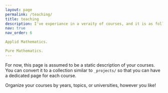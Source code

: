 ```yaml
---
layout: page
permalink: /teaching/
title: teaching
description: I've experiance in a veraity of courses, and it is as following. #Materials for courses you taught. Replace this text with your description.
nav: true
nav_order: 6

Applid Mathematics.

Pure Mathematics. 
---
```


For now, this page is assumed to be a static description of your courses. You can convert it to a collection similar to `_projects/` so that you can have a dedicated page for each course.

Organize your courses by years, topics, or universities, however you like!
